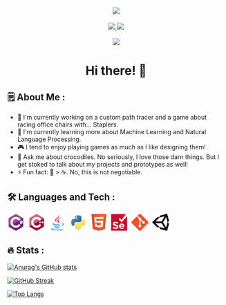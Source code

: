 <div id="header" align="center">
  <img src="https://user-images.githubusercontent.com/11558887/160231545-b793215d-91a6-4afa-ab45-e9e319b0c44a.gif" width="30%"/>
</div>
&nbsp;
<div id="badges" align="center">
  <a href="https://www.discordapp.com/users/327158324854521857">
    <img src="https://img.shields.io/badge/Discord-5865F2?style=for-the-badge&logo=discord&logoColor=white"/>
  </a>
  <a href="https://www.youtube.com/user/Markieautarkie/featured">
    <img src="https://img.shields.io/badge/YouTube-red?style=for-the-badge&logo=YouTube&logoColor=white"/>
  </a>
</div>
&nbsp;
<div id="view-counter" align="center">
  <img src="https://komarev.com/ghpvc/?username=Markieautarkie&style=flat-square&color=blue"/>
  <h1>Hi there! 🐊</h1>
</div>

## :spiral_notepad: About Me :
- 🔭 I'm currently working on a custom path tracer and a game about racing office chairs with... Staplers.
- 🌱 I'm currently learning more about Machine Learning and Natural Language Processing.
- 🎮 I tend to enjoy playing games as much as I like designing them! 
- 💬 Ask me about crocodiles. No seriously, I love those darn things. But I get stoked to talk about my projects and prototypes as well!
- ⚡ Fun fact: :tea: > :coffee:. No, this is not negotiable.

## :hammer_and_wrench: Languages and Tech :
<img src="https://github.com/devicons/devicon/blob/master/icons/csharp/csharp-original.svg" title="C#" width="40" height="40"/>&nbsp;
<img src="https://github.com/devicons/devicon/blob/master/icons/cplusplus/cplusplus-original.svg" title="Cpp" width="40" height="40"/>&nbsp;
<img src="https://github.com/devicons/devicon/blob/master/icons/java/java-original.svg" title="Java" width="40" height="40"/>&nbsp;
<img src="https://github.com/devicons/devicon/blob/master/icons/python/python-original.svg" title="Python" width="40" height="40"/>&nbsp;
<img src="https://github.com/devicons/devicon/blob/master/icons/html5/html5-original.svg" title="HTML5" width="40" height="40"/>&nbsp;
<img src="https://github.com/devicons/devicon/blob/master/icons/selenium/selenium-original.svg" title="Selenium" width="40" height="40"/>&nbsp;
<img src="https://github.com/devicons/devicon/blob/master/icons/git/git-original.svg" title="Git" width="40" height="40"/>&nbsp;
<img src="https://github.com/devicons/devicon/blob/master/icons/unity/unity-original.svg" title="Unity" width="40" height="40"/>

## :fire: Stats :
[![Anurag's GitHub stats](https://github-readme-stats.vercel.app/api?username=Markieautarkie&hide=stars,prs&count_private=true&show_icons=true&theme=blueberry&bg_color=ffffff00&border_color=A9A9A9)](https://github.com/anuraghazra/github-readme-stats)

[![GitHub Streak](http://github-readme-streak-stats.herokuapp.com?user=Markieautarkie&theme=blueberry_duo&date_format=j%20M%5B%20Y%5D)](https://git.io/streak-stats)

[![Top Langs](https://github-readme-stats.vercel.app/api/top-langs/?username=Markieautarkie&hide=c&layout=compact&theme=blueberry&bg_color=ffffff00&border_color=A9A9A9)](https://github.com/anuraghazra/github-readme-stats)
